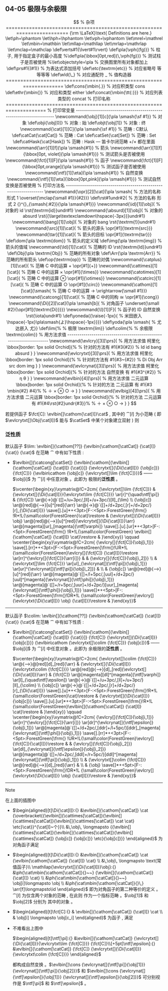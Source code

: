 ## 04-05 极限与余极限

$$
% 杂项 ========================================================================
{\rm \LaTeX}\text{ Definitions are here.}
\let\ph=\phantom
\let\hph=\hphantom
\let\vph=\vphantom
\let\mrel=\mathrel
\let\mbin=\mathbin
\let\mllap=\mathllap
\let\mrlap=\mathrlap
\let\mclap=\mathclap
\def\verts#1{\lvert#1\rvert}
\def\pla{\vph{(fg)}}                            % 柱子, 用于指定盒子的最小高度
%\def\pla{\bbox[0pt,red]{\,\vph{fg}}}            % 测试柱子是否被使用
%\let\objectstyle=\pla                           % 交换图里所有对象都加上
\def\prs#1{(#1)}                                % 为表达式添加括号
\def\etc{\textrm{etc}}                          % 对应省略号 等等等等
\def\wld{\_}                                    % 对应通配符 _
% 值构造器 ====================================================================
\def\cons{\mbin{.}}                             % 对应积类型 cons
\def\ethr{\mbin{}}                              % 对应和类型 either
\def\concat{\mbin{\tt{:}}}                      % 对应列表类型的 concat
% 打印名称 ====================================================================
% 打印常变量 -------------------------------------------------------------------
\newcommand{\obj}[1][c]{\pla \smash{\sf #1}}    % 对象
\def\obji{\obj[0]}                              % 对象 : 始
\def\objt{\obj[1]}                              % 对象 : 终
\newcommand{\cat}[1][C]{\pla \smash{\sf #1}}    % 范畴 : C默认
\def\catCat{\cat[Cat]}                          % 范畴 : Cat
\def\catSet{\cat[Set]}                          % 范畴 : Set
\def\catHask{\cat[Hask]}                        % 范畴 : Hask — 笛卡尔闭范畴 +/× 都在里面
\newcommand{\arr}[1][f]{\pla \smash{#1}}        % 箭头
\newcommand{\arr}[1][f]{\bbox[0pt, violet]{\pla \smash{#1}}} % 测试箭头是否被使用
\newcommand{\fct}[1][F]{\pla \smash{#1}}        % 函子
\newcommand{\fct}[1][F]{\bbox[0pt,orange]{\pla \smash{#1}}}  % 测试函子是否被使用
\newcommand{\ntf}[1][\eta]{\pla \smash{#1}}     % 自然变换
\newcommand{\ntf}[1][\eta]{\bbox[0pt,pink]{\pla \smash{#1}}} % 测试自然变换是否被使用
% 打印方法名 ------------------------------------------------------------------
\newcommand{\opr}[2][\cat]{\pla \smash{         % 方法的名称 形式 1
  \overset{\mclap{\small #1}}{#2}}}
\def\rst#1undr#2{                               % 方法的名称 形式 2
  {}^{}_{\smash{:#2}}{\pla \smash{#1}}}       
\newcommand{\id}[1][\obj]{                      % 对象的 id
  \rst{\textrm{id}}undr#1}
\newcommand{\absurd}[1][\obj]{                  % 对象的 absurd
  \rst{{\large\textexclamdown\hspace{-3px}}}undr#1}
\newcommand{\bang}[1][\obj]{                    % 对象的 bang
  \rst{\textrm{!}}undr#1}
\newcommand{\src}[1][\cat]{                     % 箭头的源头
  \opr[#1]{\textrm{src}}}
\newcommand{\tar}[1][\cat]{                     % 箭头的目标
  \opr[#1]{\textrm{tar}}}
\def\dom{\pla \textrm{dom}}                     % 箭头的定义域
\def\img{\pla \textrm{img}}                     % 箭头的值域
\newcommand{\Id}[1][\cat]{                      % 范畴的 ID
  \rst{\textrm{Id}}undr#1}
\def\Obj{\pla \textrm{Obj}}                     % 范畴的所有对象
\def\Arr{\pla \textrm{Arr}}                     % 范畴的所有箭头
\def\op{\textrm{op}}                            % 范畴的对偶
\newcommand{\catplus}[1][\cat]{                 % 范畴 C 中的运算 + 
  \opr[#1]{+}}
\newcommand{\cattimes}[1][\cat]{                % 范畴 C 中的运算 ×
  \opr[#1]{\times}}
\newcommand{\catotimes}[1][\cat]{               % 范畴 C 中的运算 ⊗
  \opr[#1]{\otimes}}
\newcommand{\catcirc}[1][\cat]{                 % 范畴 C 中的运算 ○
  \opr[#1]{\circ}}
\newcommand{\cathom}[1][\cat]{\smash{           % 范畴 C 中的运算 →
  \xrightarrow{\small #1}}}
\newcommand{\catcong}[1][\cat]{                 % 范畴 C 中的同构 ≅
  \opr[#1]{\cong}}
\newcommand{\Di}[2][\cat]{\pla \smash[b]{       % 对角函子
  \underset{\small #2}{\opr[#1]{\textrm{Di}}}}}
\newcommand{\I}[1][F]{                          % 函子的 ID 自然变换
  \rst{\iota}undr#1}
\def\yoneda{{\raise{-1px}{                      % 米田嵌入
  \hspace{-1px}\pla\smash{よ}\hspace{-1px}}}}
\def\yoda{\pla \smash{                          % 尤达嵌入
  尤}}
\def\lim{%                                      % 极限
  \textrm{lim}}
\def\colim{%                                    % 余极限
  \textrm{colim}}                      
% 用方法求值 -------------------------------------------------------------------
\newcommand{\evlcry}[3][\prs]{                  % 用方法求值 柯里化
  \bbox[border: 1px solid Orchid]{%              % 针对的方法有
    #1{#3{#2}}                                    % Id id bang absurd
  }
} 
\newcommand{\evlcrytxt}[3][\prs]{               % 用方法求值 柯里化
  \bbox[border: 1px solid Orchid]{%              % 针对的方法有 
	  #1{#3~{#2}}                                 % Di Obj Arr src dom img
  }
}	                                              
\newcommand{\evlcrynat}[3][\prs]{               % 用方法求值 柯里化
  \bbox[border: 1px solid Orchid]{%              % 针对的方法 自然变换 有 
    #1{#3^{#2}}                                   % η θ
  }
}
\newcommand{\evlbin}[4][\prs]{                  % 用方法求值 二元运算
  \bbox[border: 1px solid Orchid]{%              % 针对的方法 二元运算 有
    #1{#3 \mbin{#2} #4}%                          % ＋ × ⊗ ○ →
  }
}
\newcommand{\evlbig}[4][\prs]{                  % 用方法求值 二元运算
  \bbox[border: 1px solid Orchid]{%              % 针对的方法 二元运算 有
    #1{#4\rst{#2}undr{#3}}%                       % ＋ × ⊗ ○ →
  }
}
$$

若提供函子 $\fct[C]: \evlbin[]\cathom{\cat[I]}\cat$ , 其中的 $\cat[I]$ 为小范畴 ( 
即 $\evlcrytxt[]\Obj{\cat[I]}$ 能与 $\catSet$ 中某个对象建立双射 ) 则

### 泛性质

默认函子 $\lim:
\evlbin[]{\cathom[??]}
  {\evlbin{\cathom[\catCat]}
    {\cat[I]}
    {\cat}}
  {\cat}$ 在范畴 $\cat$ 中有如下性质 :

- $\evlbin[]{\catcong[\catSet]}
  {\evlbin{\cathom[{\evlbin[]{\cathom[\catCat]}
      {\cat[I]}
      {\cat}}]}
        {\evlcrytxt[]{\Di{\cat[I]}}
          {\obj[c]}}
        {\fct[C]}}
  {\evlbin\cathom
    {\obj[c]}
    {\evlcrytxt[]\lim
      {\fct[C]}}}$
  —— $\obj[i]$ 为 $\cat[I]$ 中任意对象 。此即为
  极限的**泛性质** 。
  
  $\vcenter{\begin{xy}\xymatrix@!C=2cm{
  {\evlcrytxt[]\lim
    {\fct[C]}}
  & 
  {\evlcrytxt[]{\Di{\cat[I]}}{\evlcrytxt\lim
    {\fct[C]}}}
  \ar[r]^{\quad\ntf[\pi]} 
  &
  {\fct[C]}
  \ar@{->}@`{[]+/u+3pc/,[ll]+/u+3pc/}[ll]_{\lim}
  \\ 
  {\obj[c]}
  \ar@[red]@{-->}[u]^[red]{\arr}
  \ar@{->}@`{[]+/d+2pc/,[r]+/d+2pc/}[r]_{\Di{\cat[I]}}
  \save[].[u]*+<3pt>[F-:<5pt>:ForestGreen]\frm{}
  !R*!L{\small\color{ForestGreen}\cat}\restore
  &  
  {\evlcrytxt[]{\Di{\cat[I]}}
    \obj}  
  \ar@[red]@{-->}[u]^[red]{\evlcrytxt[]{\Di{\cat[I]}}\arr} 
  \ar@[magenta][ur]_[magenta]{\ntf[\varphi]}
  \save[].[u].[ur]*+<3pt>[F-:<5pt>:ForestGreen]\frm{}
  !R*!L{\small\color{ForestGreen}
  \evlbin[]{\cathom[\catCat]}
    {\cat[I]}
    \cat}\restore
  &
  }\end{xy}}
  \qquad
  \vcenter{\begin{xy}\xymatrix@!C=2cm{ 
  {\evlcry[]{\fct[C]}{\obj[i_1]}}
  \save[].[rr]*+<3pt>[F-:<5pt>:ForestGreen]\frm{}!UR*!L
  {\small\color{ForestGreen}\evlcry[]{\fct[C]}
    {\cat[I]}}\restore  
  \ar[rr]^{\evlcry[]{\fct[C]}{\arr[i]}}
  & 
  &  
  {\evlcry[]{\fct[C]}{\obj[i_2]}}
  \\ 
  & 
  {\evlcrytxt[]\lim
        {\fct[C]}}
  \ar[ul]_{\evlcrynat[]{\ntf[\pi]}{\obj[i_1]}}
  \ar[ur]^{\evlcrynat[]{\ntf[\pi]}{\obj[i_2]}}
  & 
  \\ 
  &  
  {\obj[c]}
  \ar@[red]@{-->}[u]^[red]{\arr} 
  \ar@[magenta]@`{[]+/l+5pc/,[uul]+/d+2pc/}[uul]^[magenta]{\evlcrynat[]{\ntf[\phi]}{\obj[i_1]}}
  \ar@[magenta]@`{[]+/r+5pc/,[uur]+/d+2pc/}[uur]_[magenta]{\evlcrynat[]{\ntf[\phi]}{\obj[i_1]}} 
  \save[]*+<5pt>[F-:<5pt>:ForestGreen]\frm{}!DR*!L
  {\small\color{ForestGreen}\evlcry[]{\evlcrytxt{\Di{\cat[I]}}
    \obj}
      {\cat[I]}}\restore
  &  
  }\end{xy}}$

----

默认函子 $\colim:
\evlbin[]{\cathom[??]}
  {\evlbin{\cathom[\catCat]}
    {\cat[I]}
    {\cat}}
  {\cat}$ 在范畴 $\cat$ 中有如下性质 :

- $\evlbin[]{\catcong[\catSet]}
  {\evlbin{\cathom[{\evlbin[]{\cathom[\catCat]}
    {\cat[I]}
    {\cat}}]}
      {\fct[C]}
      {\evlcrytxt[]{\Di{\cat[I]}}
        {\obj[c]}}}
  {\evlbin\cathom
    {\evlcrytxt[]\colim
      {\fct[C]}}
    {\obj[c]}}$
  —— $\obj[i]$ 为 $\cat[I]$ 中任意对象 。此即为
  余极限的**泛性质** 。

  $\vcenter{\begin{xy}\xymatrix@!C=2cm{
  {\evlcrytxt[]\colim
      {\fct[C]}}
  \ar@{-->}@[red][d]_[red]{\arr} 
  & 
  {\evlcrytxt[]{\Di{\cat[I]}}{\evlcrytxt\colim
      {\fct[C]}}}
  \ar@[red]@{-->}[d]_[red]{\evlcrytxt[]{\Di{\cat[I]}}\arr}
  &
  {\fct[C]}
  \ar@[magenta][dl]^[magenta]{\ntf[\varphi]}  
  \ar[l]_{\quad\ntf[\epsilon]}
  \ar@{->}@`{[]+/u+3pc/,[ll]+/u+3pc/}[ll]_{\colim} 
  \\ 
  {\obj[c]}
  \ar@{->}@`{[]+/d+2pc/,[r]+/d+2pc/}[r]_{\Di{\cat[I]}} 
  \save[].[u]*+<3pt>[F-:<5pt>:ForestGreen]\frm{}!R*!L
  {\small\color{ForestGreen}\cat}\restore
  &  
  {\evlcrytxt[]{\Di{\cat[I]}}
    {\obj[c]}} 
  \save[].[u].[ur]*+<3pt>[F-:<5pt>:ForestGreen]\frm{}!R*!L
  {\small\color{ForestGreen}\evlbin[]{\cathom[\catCat]}
    {\cat[I]}
    \cat}\restore
  &
  }\end{xy}}
  \qquad
  \vcenter{\begin{xy}\xymatrix@!C=2cm{
  {\evlcry[]{\fct[C]}{\obj[i_1]}} 
  \ar[rr]^{\evlcry[]{\fct[C]}{\arr[i]}}
  \ar[dr]^{\evlcrynat[]{\ntf[\epsilon]}{\obj[i_1]}}
  \ar@[magenta]@`{[]+/d+2pc/,[ddr]+/l+5pc/}[ddr]_[magenta]{\evlcrynat[]{\ntf[\phi]}{\obj[i_1]}}
  \save[].[rr]*+<3pt>[F-:<5pt>:ForestGreen]\frm{}
  !UR*!L{\small\color{ForestGreen}\evlcry[]{\fct[C]}{\cat[I]}}\restore 
  & 
  & 
  {\evlcry[]{\fct[C]}{\obj[i_2]}}
  \ar[dl]_{\evlcrynat[]{\ntf[\epsilon]}{\obj[i_2]}}
  \ar@[magenta]@`{[]+/d+2pc/,[ddl]+/r+5pc/}[ddl]^[magenta]{\evlcrynat[]{\ntf[\pi]}{\obj[i_1]}}
  \\
  & 
  {\evlcrytxt[]\colim
      {\fct[C]}}
  \ar@[red]@{-->}[d]_[red]{\arr}
  &
  \\
  & 
  {\obj} 
  \save[]*+<5pt>[F-:<5pt>:ForestGreen]\frm{}!DR*!L
  {\small\color{ForestGreen}\evlcry[]{\evlcrytxt{\Di{\cat[I]}}
    \obj} 
      {\cat[I]}}\restore
  &
  }\end{xy}}$

----

> [!note]
>
> 在上面的插图中
>
> - $\begin{aligned}[t]\Di{\cat[I]}:{}
>   &\evlbin[]{\cathom[\catCat]}
>     \cat
>     {\overbracket{{\evlbin[]{\cattimes[\catCat]}{\evlbin[]{\cattimes[\catCat]}{\evlbin[]{\cattimes[\catCat]}
>       \cat
>       \cat}
>         \etc}\cat}}^{\cat[I]~个}}\\
>   &\,\obj\, \longmapsto {{\evlbin[]{\cattimes[\catCat]}{\evlbin[]{\cattimes[\catCat]}{\evlbin[]{\cattimes[\catCat]}
>       {\obj[c]}
>       {\obj[c]}}
>         \etc}{\obj[c]}}}
>   \end{aligned}$ 为对角函子满足
>
> - $\begin{aligned}[t]\Di{\cat[I]}:{}
>   &\evlbin[]{\cathom[\catCat]}
>     \cat
>     {\evlbin{\cathom[\catCat]}
>       {\cat[I]}
>       \cat} \\
>   &\,\obj\, \longmapsto 
>     \text{常值函子}\\ \mathllap{\evlcrytxt[]{\Di{\cat[I]}}\obj}:{}
>   &\ph{\cat\mbin{\cathom[\catCat]}{}~~}
>    {\evlbin[]{\cathom[\catCat]}
>       {\cat[I]}
>       \cat} \\
>   &\ph{\cat\mbin{\cathom[\catCat]}{}~~}
>     \obj[i]\longmapsto \obj \\
>   &\ph{\cat\mbin{\cathom[\catCat]}{}\,}
>     \arr[f]\longmapsto\id
>   \end{aligned}$
>   即为对角函子的第二种等价的定义 。
>   $\cat[I]$ 为仅含两个对象的范畴 , 在此则
>   作为一个指标范畴 。$\obj[1]$ 和 $\obj[2]$ 分别为
>   其中的对象 。
>
> - $\begin{aligned}[t]\fct[C]:{}
>   & \evlbin[]{\cathom[\catCat]}
>     {\cat[I]}
>     \cat \\
>   & \obj[i] \longmapsto \obj[c_i]
>   \end{aligned}$ 为函子 , 满足
>
> - 不难看出上图中
>
>   $\begin{aligned}[t]\ntf[\pi]:{}
>   &\evlbin[]{\cathom[\catCat]}  
>     {\evlcrytxt[]{\Di{\cat[I]}}{\evlcrytxt\lim
>     {\fct[C]}}}  {\fct[C]}\\[+5pt]\ntf[\epsilon]:{}
>   &\evlbin[]{\cathom[\catCat]}
>     {\fct[C]}
>     {\evlcrytxt[]{\Di{\cat[I]}}{\evlcrytxt\colim
>       {\fct[C]}}} 
>   \end{aligned}$
>   
>   都构成自然变换 。$\evlbin[]\cons  {\evlcrynat[]{\ntf[\pi]}{\obj[1]}}  {\evlcrynat[]{\ntf[\pi]}{\obj[2]}}$ 和 $\evlbin[]\cons
>       {\evlcrynat[]{\ntf[\epsilon]}{\obj[1]}}
>       {\evlcrynat[]{\ntf[\epsilon]}{\obj[2]}}$ 可分别视作是 $\ntf[\pi]$ 和 $\ntf[\epsilon]$ 。
